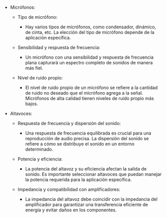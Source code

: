 * Micrófonos:

  - Tipo de micrófono:

      - Hay varios tipos de micrófonos, como condensador, dinámico, de cinta, etc. La elección del tipo de micrófono depende de la aplicación específica. 

  - Sensibilidad y respuesta de frecuencia:

      - Un micrófono con una sensibilidad y respuesta de frecuencia plana capturará un espectro completo de sonidos de manera más fiel.

  - Nivel de ruido propio:

      - El nivel de ruido propio de un micrófono se refiere a la cantidad de ruido no deseado que el micrófono agrega a la señal. Micrófonos de alta calidad tienen niveles de ruido propio más bajos.

* Altavoces:

  - Respuesta de frecuencia y dispersión del sonido:

      - Una respuesta de frecuencia equilibrada es crucial para una reproducción de audio precisa. La dispersión del sonido se refiere a cómo se distribuye el sonido en un entorno           determinado.

  - Potencia y eficiencia:

      - La potencia del altavoz y su eficiencia afectan la salida de sonido. Es importante seleccionar altavoces que puedan manejar la potencia requerida para la aplicación                 específica.

  - Impedancia y compatibilidad con amplificadores:

      - La impedancia del altavoz debe coincidir con la impedancia del amplificador para garantizar una transferencia eficiente de energía y evitar daños en los componentes.
